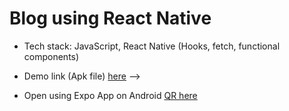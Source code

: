 # Blog using React Native

- Tech stack: JavaScript, React Native (Hooks, fetch, functional components)

- Demo link (Apk file) [here](https://exp-shell-app-assets.s3.us-west-1.amazonaws.com/android/%40goncharukop/rn_blog_app-eb027bf4dc2a446e999d51ac006828f2-signed.apk) -->

- Open using Expo App on Android [QR here](https://github.com/goncharukop/rn_blog_app/blob/master/qr.png)
